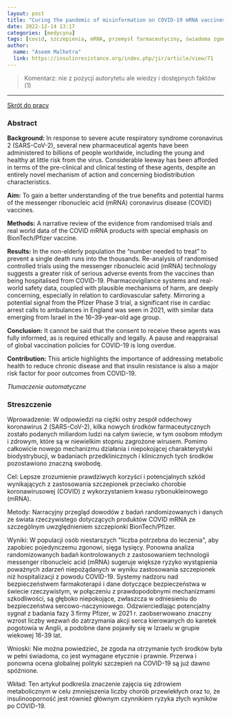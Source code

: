 ```yaml
---
layout: post
title: "Curing the pandemic of misinformation on COVID-19 mRNA vaccines through real evidence-based medicine - Part 1"
date: 2022-12-14 13:17
categories: [medycyna]
tags: [covid, szczepienia, mRNA, przemysł farmaceutyczny, świadoma zgoda poinformowanego pacjenta]
author:
  name: "Aseem Malhotra"
  link: https://insulinresistance.org/index.php/jir/article/view/71
---
```


> Komentarz:
> nie z pozycji autorytetu ale wiedzy i dostępnych faktów (1)
> 
<hr>

[Skrót do pracy](https://insulinresistance.org/index.php/jir/article/view/71) 

### Abstract
**Background:** In response to severe acute respiratory syndrome coronavirus 2 (SARS-CoV-2), several new pharmaceutical agents have been administered to billions of people worldwide, including the young and healthy at little risk from the virus. Considerable leeway has been afforded in terms of the pre-clinical and clinical testing of these agents, despite an entirely novel mechanism of action and concerning biodistribution characteristics.

**Aim:** To gain a better understanding of the true benefits and potential harms of the messenger ribonucleic acid (mRNA) coronavirus disease (COVID) vaccines.

**Methods:** A narrative review of the evidence from randomised trials and real world data of the COVID mRNA products with special emphasis on BionTech/Pfizer vaccine.

**Results:** In the non-elderly population the “number needed to treat” to prevent a single death runs into the thousands. Re-analysis of randomised controlled trials using the messenger ribonucleic acid (mRNA) technology suggests a greater risk of serious adverse events from the vaccines than being hospitalised from COVID-19. Pharmacovigilance systems and real-world safety data, coupled with plausible mechanisms of harm, are deeply concerning, especially in relation to cardiovascular safety. Mirroring a potential signal from the Pfizer Phase 3 trial, a significant rise in cardiac arrest calls to ambulances in England was seen in 2021, with similar data emerging from Israel in the 16–39-year-old age group.

**Conclusion:** It cannot be said that the consent to receive these agents was fully informed, as is required ethically and legally. A pause and reappraisal of global vaccination policies for COVID-19 is long overdue.

**Contribution:** This article highlights the importance of addressing metabolic health to reduce chronic disease and that insulin resistance is also a major risk factor for poor outcomes from COVID-19.

*Tłumaczenie automatyczne*

### Streszczenie
Wprowadzenie: W odpowiedzi na ciężki ostry zespół oddechowy koronawirus 2 (SARS-CoV-2), kilka nowych środków farmaceutycznych zostało podanych miliardom ludzi na całym świecie, w tym osobom młodym i zdrowym, które są w niewielkim stopniu zagrożone wirusem. Pomimo całkowicie nowego mechanizmu działania i niepokojącej charakterystyki biodystrybucji, w badaniach przedklinicznych i klinicznych tych środków pozostawiono znaczną swobodę.

Cel: Lepsze zrozumienie prawdziwych korzyści i potencjalnych szkód wynikających z zastosowania szczepionek przeciwko chorobie koronawirusowej (COVID) z wykorzystaniem kwasu rybonukleinowego (mRNA).

Metody: Narracyjny przegląd dowodów z badań randomizowanych i danych ze świata rzeczywistego dotyczących produktów COVID mRNA ze szczególnym uwzględnieniem szczepionki BionTech/Pfizer.

Wyniki: W populacji osób niestarszych "liczba potrzebna do leczenia", aby zapobiec pojedynczemu zgonowi, sięga tysięcy. Ponowna analiza randomizowanych badań kontrolowanych z zastosowaniem technologii messenger ribonucleic acid (mRNA) sugeruje większe ryzyko wystąpienia poważnych zdarzeń niepożądanych w wyniku zastosowania szczepionek niż hospitalizacji z powodu COVID-19. Systemy nadzoru nad bezpieczeństwem farmakoterapii i dane dotyczące bezpieczeństwa w świecie rzeczywistym, w połączeniu z prawdopodobnymi mechanizmami szkodliwości, są głęboko niepokojące, zwłaszcza w odniesieniu do bezpieczeństwa sercowo-naczyniowego. Odzwierciedlając potencjalny sygnał z badania fazy 3 firmy Pfizer, w 2021 r. zaobserwowano znaczny wzrost liczby wezwań do zatrzymania akcji serca kierowanych do karetek pogotowia w Anglii, a podobne dane pojawiły się w Izraelu w grupie wiekowej 16-39 lat.

Wnioski: Nie można powiedzieć, że zgoda na otrzymanie tych środków była w pełni świadoma, co jest wymagane etycznie i prawnie. Przerwa i ponowna ocena globalnej polityki szczepień na COVID-19 są już dawno spóźnione.

Wkład: Ten artykuł podkreśla znaczenie zajęcia się zdrowiem metabolicznym w celu zmniejszenia liczby chorób przewlekłych oraz to, że insulinooporność jest również głównym czynnikiem ryzyka złych wyników po COVID-19.
